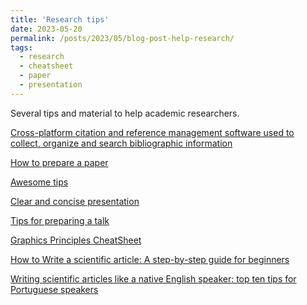 ```yaml
---
title: 'Research tips'
date: 2023-05-20
permalink: /posts/2023/05/blog-post-help-research/
tags:
  - research
  - cheatsheet
  - paper
  - presentation
---
```


Several tips and material to help academic researchers.

<a href="https://www.jabref.org" target="_blank">Cross-platform citation and reference management software used to collect, organize and search bibliographic information</a>

<a href="https://research.siggraph.org/blog/guides/writing-your-first-acm-siggraph-tog-paper" target="_blank">How to prepare a paper</a>

<a href="https://github.com/jbhuang0604/awesome-tips" target="_blank">Awesome tips</a>

<a href="https://www.youtube.com/watch?v=eG1NTo6HJp4" target="_blank">Clear and concise presentation</a>

<a href="https://www.youtube.com/watch?v=4LEZED1YXm0" target="_blank">Tips for preparing a talk</a>

<a href="https://graphicsprinciples.github.io/cheatsheet.html" target="_blank">Graphics Principles CheatSheet</a>

<a href="https://www.mechead.com/how-to-write-a-scientific-article-step-by-step" target="_blank">How to Write a scientific article: A step-by-step guide for beginners</a>

<a href="https://www.scielo.br/j/clin/a/zcs47Q4bsW6yk7D86XQCVss/?lang=en" target="_blank">Writing scientific articles like a native English speaker: top ten tips for Portuguese speakers</a>